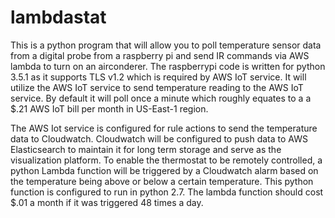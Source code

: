 # lambdastat
This is a python program that will allow you to poll temperature sensor data from a digital probe from a raspberry pi and send IR commands via AWS lambda to turn on an airconderer. The raspberrypi code is written for python 3.5.1 as it supports TLS v1.2 which is required by AWS IoT service. It will utilize the AWS IoT service to send temperature reading to the AWS IoT service. By default it will poll once a minute which roughly equates to a a $.21 AWS IoT bill per month in US-East-1 region.

The AWS Iot service is configured for rule actions to send the temperature data to Cloudwatch. Cloudwatch will be configured to push data to AWS Elasticsearch to maintain it for long term storage and serve as the visualization platform. To enable the thermostat to be remotely controlled, a python Lambda function will be triggered by a Cloudwatch alarm based on the temperature being above or below a certain temperature. This python function is configured to run in python 2.7. The lambda function should cost $.01 a month if it was triggered 48 times a day.
